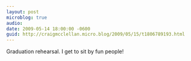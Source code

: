 ```yaml
---
layout: post
microblog: true
audio: 
date: 2009-05-14 18:00:00 -0600
guid: http://craigmcclellan.micro.blog/2009/05/15/t1806789193.html
---
```

Graduation rehearsal. I get to sit by fun people!
